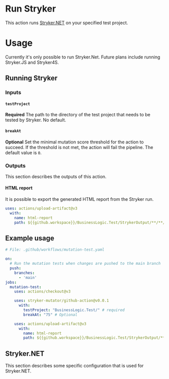 # Run Stryker

This action runs [Stryker.NET](https://stryker-mutator.io/docs/stryker-net/introduction/) on your specified test project.

# Usage

Currently it's only possible to run Stryker.Net. Future plans include running Stryker.JS and Stryker4S.

## Running Stryker

### Inputs

#### `testProject`

**Required** The path to the directory of the test project that needs to be tested by Stryker. No default.

#### `breakAt`

**Optional** Set the minimal mutation score threshold for the action to succeed. If the threshold is not met, the action will fail the pipeline. The default value is `0`. 

### Outputs
This section describes the outputs of this action.

#### HTML report
It is possible to export the generated HTML report from the Stryker run.

``` yaml
uses: actions/upload-artifact@v3
  with:
    name: html-report
    path: ${{github.workspace}}/BusinessLogic.Test/StrykerOutput/**/**/*.html
```

## Example usage

``` yaml
# File: .github/workflows/mutation-test.yaml

on:
  # Run the mutation tests when changes are pushed to the main branch
  push:
    branches:
      - 'main'
jobs:
  mutation-test:
    uses: actions/checkout@v3

    uses: stryker-mutator/github-action@v0.0.1
      with:
        testProject: "BusinessLogic.Test/" # required
        breakAt: "75" # Optional

    uses: actions/upload-artifact@v3
      with:
        name: html-report
        path: ${{github.workspace}}/BusinessLogic.Test/StrykerOutput/**/**/*.html
```

## Stryker.NET
This section describes some specific configuration that is used for Stryker.NET.